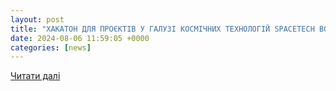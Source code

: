 ```yaml
---
layout: post
title: "ХАКАТОН ДЛЯ ПРОЄКТІВ У ГАЛУЗІ КОСМІЧНИХ ТЕХНОЛОГІЙ SPACETECH BOOTCAMP: REIMAGINE UKRAINE - Центр розвитку ЧАС ЗМІН"
date: 2024-08-06 11:59:05 +0000
categories: [news]
---
```


[Читати далі](https://chaszmin.com.ua/hakaton-dlya-proyektiv-u-galuzi-kosmichnyh-tehnologij-spacetech-bootcamp-reimagine-ukraine/)
